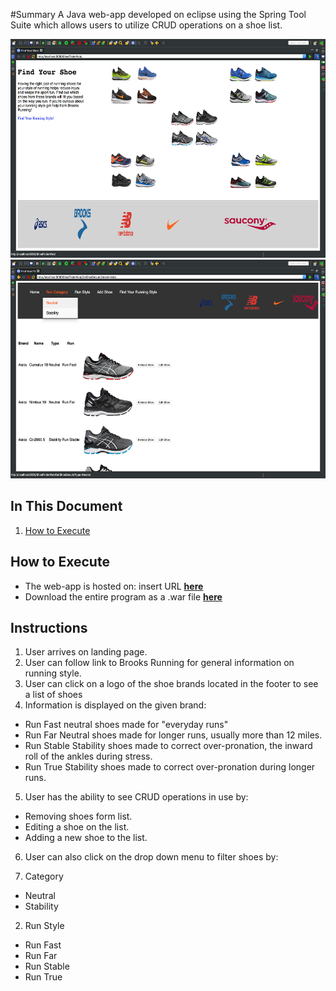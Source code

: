 #Summary
A Java web-app developed on eclipse using the Spring Tool Suite which allows users to utilize CRUD operations on a shoe list.

<p align="center"><img src="src/main/webapp/ShoePics/Screen1.png" height="350">
<img src="src/main/webapp/ShoePics/Screen2.png" height="350"></p>

## In This Document
1. [How to Execute](#how-to-execute)

## How to Execute
- The web-app is hosted on: insert URL <a href="http://52.43.150.156:8080/PresidentsWeb/">**here**</a>
- Download the entire program as a .war file <a href="PresidentsWeb.war">**here**</a>

## Instructions
1. User arrives on landing page.
2. User can  follow link to Brooks Running for general information on running style.
3. User can click on a logo of the shoe brands located in the footer to see a list of shoes
4. Information is displayed on the given brand:
  - Run Fast neutral shoes made for "everyday runs"
  - Run Far Neutral shoes made for longer runs, usually more than 12 miles.
  - Run Stable Stability shoes made to correct over-pronation, the inward roll of the ankles during stress.
  - Run True Stability shoes made to correct over-pronation during longer runs.
5. User has the ability to  see CRUD operations in use by:
  - Removing shoes form list.
  - Editing a shoe on the list.
  - Adding a new shoe to the list.
6. User can also click on the drop down menu to filter shoes by:

  1. Category
   - Neutral
   - Stability
  2. Run Style
   - Run Fast
   - Run Far
   - Run Stable
   - Run True
